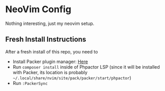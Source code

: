 # NeoVim Config

Nothing interesting, just my neovim setup.

## Fresh Install Instructions
After a fresh install of this repo, you need to
- Install Packer plugin manager: [Here](https://github.com/wbthomason/packer.nvim#quickstart) 
- Run `composer install` inside of Phpactor LSP (since it will be installed with Packer, its location is probably `~/.local/share/nvim/site/pack/packer/start/phpactor`)
- Run `:PackerSync`
